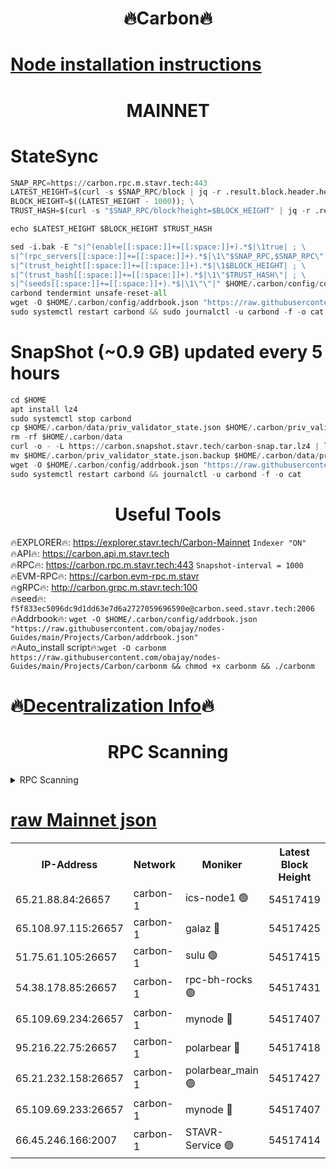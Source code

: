 <h1 align="center"> 🔥Carbon🔥</h1>

[Node installation instructions](https://github.com/obajay/nodes-Guides/tree/main/Projects/Carbon)
=
<h1 align="center"> MAINNET</h1>

# StateSync
```python
SNAP_RPC=https://carbon.rpc.m.stavr.tech:443
LATEST_HEIGHT=$(curl -s $SNAP_RPC/block | jq -r .result.block.header.height); \
BLOCK_HEIGHT=$((LATEST_HEIGHT - 1000)); \
TRUST_HASH=$(curl -s "$SNAP_RPC/block?height=$BLOCK_HEIGHT" | jq -r .result.block_id.hash)

echo $LATEST_HEIGHT $BLOCK_HEIGHT $TRUST_HASH

sed -i.bak -E "s|^(enable[[:space:]]+=[[:space:]]+).*$|\1true| ; \
s|^(rpc_servers[[:space:]]+=[[:space:]]+).*$|\1\"$SNAP_RPC,$SNAP_RPC\"| ; \
s|^(trust_height[[:space:]]+=[[:space:]]+).*$|\1$BLOCK_HEIGHT| ; \
s|^(trust_hash[[:space:]]+=[[:space:]]+).*$|\1\"$TRUST_HASH\"| ; \
s|^(seeds[[:space:]]+=[[:space:]]+).*$|\1\"\"|" $HOME/.carbon/config/config.toml
carbond tendermint unsafe-reset-all
wget -O $HOME/.carbon/config/addrbook.json "https://raw.githubusercontent.com/obajay/nodes-Guides/main/Projects/Carbon/addrbook.json"
sudo systemctl restart carbond && sudo journalctl -u carbond -f -o cat
```
# SnapShot (~0.9 GB) updated every 5 hours
```python
cd $HOME
apt install lz4
sudo systemctl stop carbond
cp $HOME/.carbon/data/priv_validator_state.json $HOME/.carbon/priv_validator_state.json.backup
rm -rf $HOME/.carbon/data
curl -o - -L https://carbon.snapshot.stavr.tech/carbon-snap.tar.lz4 | lz4 -c -d - | tar -x -C $HOME/.carbon --strip-components 2
mv $HOME/.carbon/priv_validator_state.json.backup $HOME/.carbon/data/priv_validator_state.json
wget -O $HOME/.carbon/config/addrbook.json "https://raw.githubusercontent.com/obajay/nodes-Guides/main/Projects/Carbon/addrbook.json"
sudo systemctl restart carbond && journalctl -u carbond -f -o cat
```

 <h1 align="center"> Useful Tools</h1>

🔥EXPLORER🔥:     https://explorer.stavr.tech/Carbon-Mainnet        `Indexer "ON"` \
🔥API🔥:          https://carbon.api.m.stavr.tech \
🔥RPC🔥:          https://carbon.rpc.m.stavr.tech:443              `Snapshot-interval = 1000` \
🔥EVM-RPC🔥:      https://carbon.evm-rpc.m.stavr \
🔥gRPC🔥:         http://carbon.grpc.m.stavr.tech:100 \
🔥seed🔥:      `f5f833ec5096dc9d1dd63e7d6a2727059696590e@carbon.seed.stavr.tech:2006` \
🔥Addrbook🔥:  `wget -O $HOME/.carbon/config/addrbook.json "https://raw.githubusercontent.com/obajay/nodes-Guides/main/Projects/Carbon/addrbook.json"` \
🔥Auto_install script🔥:`wget -O carbonm https://raw.githubusercontent.com/obajay/nodes-Guides/main/Projects/Carbon/carbonm && chmod +x carbonm && ./carbonm`

🔥[Decentralization Info](https://github.com/obajay/StateSync-snapshots/tree/main/Projects/Carbon/Decentralization)🔥
=
<h1 align="center"> RPC Scanning</h1>

<details>
<summary>RPC Scanning</summary>

<h2 align="center"> We scan nodes in real time every 4 hours. And we provide the final result of RPC endpoints.
We cannot influence the operation of these nodes in any way. </h2>


```python
If Voting Power is higher than 0 --> then the Node is a validator of the network and may be subject to attack and be a potential threat to the chain.
```
```python
We marked such validators with a red symbol
```

</details>

[raw Mainnet json](https://rpc-check.carbonm.stavr.tech/carbonm/rpc-carbonm-result.json)
=


<table><tr><th>IP-Address</th><th>Network</th><th>Moniker</th><th>Latest Block Height</th><th>Earliest Block Height</th><th>Catching Up</th><th>Tx Index</th><th>Voting Power</th><th>Scan Time</th></tr><tr><td>65.21.88.84:26657</td><td>carbon-1</td><td>ics-node1 🟢</td><td>54517419</td><td>21164241</td><td>False</td><td>off</td><td>0</td><td>2024-03-06T01:28:05.921821946UTC</td></tr><tr><td>65.108.97.115:26657</td><td>carbon-1</td><td>galaz 🔴</td><td>54517425</td><td>47374001</td><td>False</td><td>on</td><td>10566794105</td><td>2024-03-06T01:28:16.387188179UTC</td></tr><tr><td>51.75.61.105:26657</td><td>carbon-1</td><td>sulu 🟢</td><td>54517415</td><td>48742001</td><td>False</td><td>off</td><td>0</td><td>2024-03-06T01:27:57.148567327UTC</td></tr><tr><td>54.38.178.85:26657</td><td>carbon-1</td><td>rpc-bh-rocks 🟢</td><td>54517431</td><td>53130001</td><td>False</td><td>on</td><td>0</td><td>2024-03-06T01:28:27.088880371UTC</td></tr><tr><td>65.109.69.234:26657</td><td>carbon-1</td><td>mynode 🔴</td><td>54517407</td><td>53160001</td><td>False</td><td>off</td><td>12984979245</td><td>2024-03-06T01:27:31.438173615UTC</td></tr><tr><td>95.216.22.75:26657</td><td>carbon-1</td><td>polarbear 🔴</td><td>54517418</td><td>54283001</td><td>False</td><td>on</td><td>10264505140</td><td>2024-03-06T01:28:03.568907421UTC</td></tr><tr><td>65.21.232.158:26657</td><td>carbon-1</td><td>polarbear_main 🟢</td><td>54517427</td><td>54286001</td><td>False</td><td>off</td><td>0</td><td>2024-03-06T01:28:20.742265976UTC</td></tr><tr><td>65.109.69.233:26657</td><td>carbon-1</td><td>mynode 🔴</td><td>54517407</td><td>54380001</td><td>False</td><td>off</td><td>9307573276</td><td>2024-03-06T01:27:31.151095466UTC</td></tr><tr><td>66.45.246.166:2007</td><td>carbon-1</td><td>STAVR-Service 🟢</td><td>54517414</td><td>54510001</td><td>False</td><td>on</td><td>0</td><td>2024-03-06T01:27:56.859094052UTC</td></tr></table>
